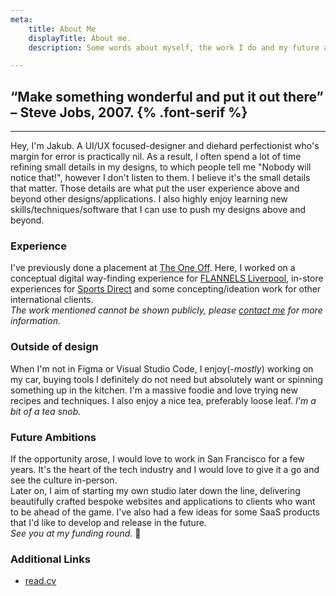 ```yaml
---
meta:
    title: About Me
    displayTitle: About me.
    description: Some words about myself, the work I do and my future aspirations.

---
```


## &ldquo;Make something wonderful and put it out there&rdquo; &ndash; Steve Jobs, 2007. {% .font-serif %}

---

Hey, I'm Jakub. A UI/UX focused-designer and diehard perfectionist who's margin for error is practically nil.
As a result, I often spend a lot of time refining small details in my designs, to which people tell me "Nobody will notice that!", however I don't listen to them. I believe it's the small details that matter. Those details are what put the user experience above and beyond other designs/applications. I also highly enjoy learning new skills/techniques/software that I can use to push my designs above and beyond.

### Experience
I've previously done a placement at [The One Off](http://theoneoff.com). Here, I worked on a conceptual digital way-finding experience for [FLANNELS Liverpool](https://www.flannels.com/liverpool-flagshp-fl-store-2781), in-store experiences for [Sports Direct](http://www.sportsdirect.com/) and some concepting/ideation work for other international clients.  
*The work mentioned cannot be shown publicly, please [contact me](/contact) for more information.*

### Outside of design
When I'm not in Figma or Visual Studio Code, I enjoy(-*mostly*) working on my car, buying tools I definitely do not need but absolutely want or spinning something up in the kitchen. I'm a massive foodie and love trying new recipes and techniques. I also enjoy a nice tea, preferably loose leaf. *I'm a bit of a tea snob.*

### Future Ambitions
If the opportunity arose, I would love to work in San Francisco for a few years. It's the heart of the tech industry and I would love to give it a go and see the culture in-person.  
Later on, I aim of starting my own studio later down the line, delivering beautifully crafted bespoke websites and applications to clients who want to be ahead of the game. I've also had a few ideas for some SaaS products that I'd like to develop and release in the future.  
*See you at my funding round.* 👋

### Additional Links
- [read.cv](http://read.cv/jakub.s)